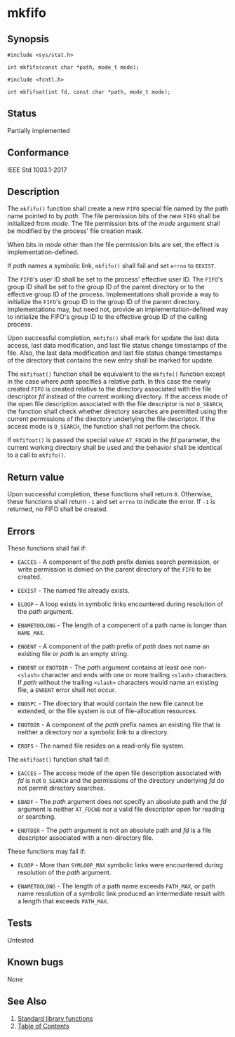 # mkfifo

## Synopsis

`#include <sys/stat.h>`

`int mkfifo(const char *path, mode_t mode);`

`#include <fcntl.h>`

`int mkfifoat(int fd, const char *path, mode_t mode);`

## Status

Partially implemented

## Conformance

IEEE Std 1003.1-2017

## Description

The `mkfifo()` function shall create a new `FIFO` special file named by the path name pointed to by _path_. The file
permission bits of the new `FIFO` shall be initialized from _mode_. The file permission bits of the _mode_ argument
shall be modified by the process' file creation mask.

When bits in _mode_ other than the file permission bits are set, the effect is implementation-defined.

If _path_ names a symbolic link, `mkfifo()` shall fail and set `errno` to `EEXIST`.

The `FIFO`'s user ID shall be set to the process' effective user ID. The `FIFO`'s group ID shall be set to the group ID
of the parent directory or to the effective group ID of the process. Implementations shall provide a way to initialize
the `FIFO`'s group ID to the group ID of the parent directory. Implementations may, but need not, provide an
implementation-defined way to initialize the FIFO's group ID to the effective group ID of the calling process.

Upon successful completion, `mkfifo()` shall mark for update the last data access, last data modification, and last
file status change timestamps of the file. Also, the last data modification and last file status change timestamps of
the directory that contains the new entry shall be marked for update.

The `mkfifoat()` function shall be equivalent to the `mkfifo()` function except in the case where _path_ specifies a
relative path. In this case the newly created `FIFO` is created relative to the directory associated with the file
descriptor _fd_ instead of the current working directory. If the access mode of the open file description associated
with the file descriptor is not `O_SEARCH`, the function shall check whether directory searches are permitted using the
current permissions of the directory underlying the file descriptor. If the access mode is `O_SEARCH`, the function
shall not perform the check.

If `mkfifoat()` is passed the special value `AT_FDCWD` in the _fd_ parameter, the current working directory shall be
used and the behavior shall be identical to a call to `mkfifo()`.

## Return value

Upon successful completion, these functions shall return `0`. Otherwise, these functions shall return `-1` and set
`errno` to indicate the error. If `-1` is returned, no FIFO shall be created.

## Errors

These functions shall fail if:

* `EACCES` - A component of the _path_ prefix denies search permission, or write permission is denied on the parent
directory of the `FIFO` to be created.

* `EEXIST` - The named file already exists.

* `ELOOP` - A loop exists in symbolic links encountered during resolution of the _path_ argument.

* `ENAMETOOLONG` - The length of a component of a path name is longer than `NAME_MAX`.

* `ENOENT` - A component of the path prefix of _path_ does not name an existing file or _path_ is an empty string.

* `ENOENT` or `ENOTDIR` - The _path_ argument contains at least one non- `<slash>` character and ends with one or more
trailing `<slash>` characters. If _path_ without the trailing `<slash>` characters would name an existing file, a
`ENOENT` error shall not occur.

* `ENOSPC` - The directory that would contain the new file cannot be extended, or the file system is out of
file-allocation resources.

* `ENOTDIR` - A component of the _path_ prefix names an existing file that is neither a directory nor a symbolic link
to a directory.

* `EROFS` - The named file resides on a read-only file system.

The `mkfifoat()` function shall fail if:

* `EACCES` - The access mode of the open file description associated with _fd_ is not `O_SEARCH` and the permissions
of the directory underlying _fd_ do not permit directory searches.

* `EBADF` - The _path_ argument does not specify an absolute path and the _fd_ argument is neither `AT_FDCWD`
nor a valid file descriptor open for reading or searching.

* `ENOTDIR` - The _path_ argument is not an absolute path and _fd_ is a file descriptor associated with a
non-directory file.

These functions may fail if:

* `ELOOP` - More than `SYMLOOP_MAX` symbolic links were encountered during resolution of the _path_ argument.

* `ENAMETOOLONG` - The length of a path name exceeds `PATH_MAX`, or path name resolution of a symbolic link produced an
intermediate result with a length that exceeds `PATH_MAX`.

## Tests

Untested

## Known bugs

None

## See Also

1. [Standard library functions](../../index.md)
2. [Table of Contents](../../../../index.md)
